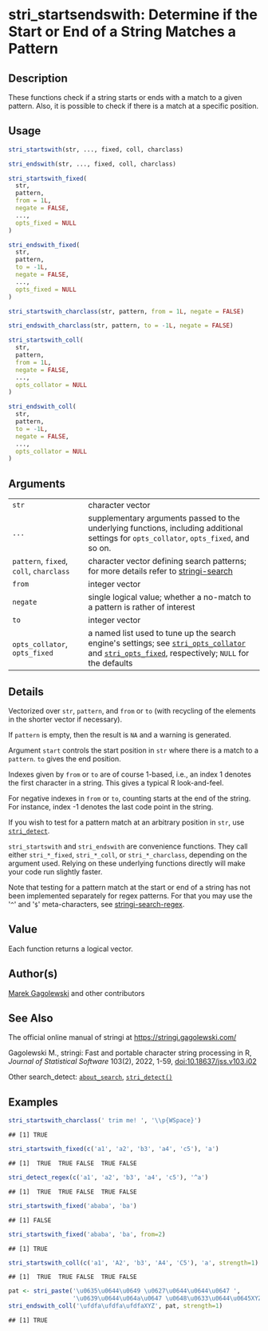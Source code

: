 # stri_startsendswith: Determine if the Start or End of a String Matches a Pattern

## Description

These functions check if a string starts or ends with a match to a given pattern. Also, it is possible to check if there is a match at a specific position.

## Usage

``` r
stri_startswith(str, ..., fixed, coll, charclass)

stri_endswith(str, ..., fixed, coll, charclass)

stri_startswith_fixed(
  str,
  pattern,
  from = 1L,
  negate = FALSE,
  ...,
  opts_fixed = NULL
)

stri_endswith_fixed(
  str,
  pattern,
  to = -1L,
  negate = FALSE,
  ...,
  opts_fixed = NULL
)

stri_startswith_charclass(str, pattern, from = 1L, negate = FALSE)

stri_endswith_charclass(str, pattern, to = -1L, negate = FALSE)

stri_startswith_coll(
  str,
  pattern,
  from = 1L,
  negate = FALSE,
  ...,
  opts_collator = NULL
)

stri_endswith_coll(
  str,
  pattern,
  to = -1L,
  negate = FALSE,
  ...,
  opts_collator = NULL
)
```

## Arguments

|  |  |
|----|----|
| `str` | character vector |
| `...` | supplementary arguments passed to the underlying functions, including additional settings for `opts_collator`, `opts_fixed`, and so on. |
| `pattern`, `fixed`, `coll`, `charclass` | character vector defining search patterns; for more details refer to [stringi-search](about_search.md) |
| `from` | integer vector |
| `negate` | single logical value; whether a no-match to a pattern is rather of interest |
| `to` | integer vector |
| `opts_collator`, `opts_fixed` | a named list used to tune up the search engine\'s settings; see [`stri_opts_collator`](stri_opts_collator.md) and [`stri_opts_fixed`](stri_opts_fixed.md), respectively; `NULL` for the defaults |

## Details

Vectorized over `str`, `pattern`, and `from` or `to` (with recycling of the elements in the shorter vector if necessary).

If `pattern` is empty, then the result is `NA` and a warning is generated.

Argument `start` controls the start position in `str` where there is a match to a `pattern`. `to` gives the end position.

Indexes given by `from` or `to` are of course 1-based, i.e., an index 1 denotes the first character in a string. This gives a typical R look-and-feel.

For negative indexes in `from` or `to`, counting starts at the end of the string. For instance, index -1 denotes the last code point in the string.

If you wish to test for a pattern match at an arbitrary position in `str`, use [`stri_detect`](stri_detect.md).

`stri_startswith` and `stri_endswith` are convenience functions. They call either `stri_*_fixed`, `stri_*_coll`, or `stri_*_charclass`, depending on the argument used. Relying on these underlying functions directly will make your code run slightly faster.

Note that testing for a pattern match at the start or end of a string has not been implemented separately for regex patterns. For that you may use the \'`^`\' and \'`$`\' meta-characters, see [stringi-search-regex](about_search_regex.md).

## Value

Each function returns a logical vector.

## Author(s)

[Marek Gagolewski](https://www.gagolewski.com/) and other contributors

## See Also

The official online manual of <span class="pkg">stringi</span> at <https://stringi.gagolewski.com/>

Gagolewski M., <span class="pkg">stringi</span>: Fast and portable character string processing in R, *Journal of Statistical Software* 103(2), 2022, 1-59, [doi:10.18637/jss.v103.i02](https://doi.org/10.18637/jss.v103.i02)

Other search_detect: [`about_search`](about_search.md), [`stri_detect()`](stri_detect.md)

## Examples




``` r
stri_startswith_charclass(' trim me! ', '\\p{WSpace}')
```

```
## [1] TRUE
```

``` r
stri_startswith_fixed(c('a1', 'a2', 'b3', 'a4', 'c5'), 'a')
```

```
## [1]  TRUE  TRUE FALSE  TRUE FALSE
```

``` r
stri_detect_regex(c('a1', 'a2', 'b3', 'a4', 'c5'), '^a')
```

```
## [1]  TRUE  TRUE FALSE  TRUE FALSE
```

``` r
stri_startswith_fixed('ababa', 'ba')
```

```
## [1] FALSE
```

``` r
stri_startswith_fixed('ababa', 'ba', from=2)
```

```
## [1] TRUE
```

``` r
stri_startswith_coll(c('a1', 'A2', 'b3', 'A4', 'C5'), 'a', strength=1)
```

```
## [1]  TRUE  TRUE FALSE  TRUE FALSE
```

``` r
pat <- stri_paste('\u0635\u0644\u0649 \u0627\u0644\u0644\u0647 ',
                  '\u0639\u0644\u064a\u0647 \u0648\u0633\u0644\u0645XYZ')
stri_endswith_coll('\ufdfa\ufdfa\ufdfaXYZ', pat, strength=1)
```

```
## [1] TRUE
```
